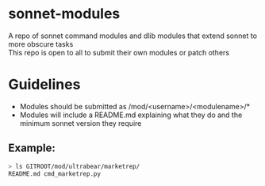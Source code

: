 # sonnet-modules
A repo of sonnet command modules and dlib modules that extend sonnet to more obscure tasks  
This repo is open to all to submit their own modules or patch others
# Guidelines
- Modules should be submitted as /mod/\<username\>/\<modulename\>/\*
- Modules will include a README.md explaining what they do and the minimum sonnet version they require
## Example:
```bash
> ls GITROOT/mod/ultrabear/marketrep/
README.md cmd_marketrep.py
```
